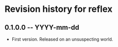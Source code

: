 # Revision history for reflex

## 0.1.0.0 -- YYYY-mm-dd

* First version. Released on an unsuspecting world.
